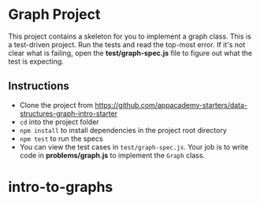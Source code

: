 # Graph Project

This project contains a skeleton for you to implement a graph class.
This is a test-driven project. Run the tests and read the top-most error. If
it's not clear what is failing, open the **test/graph-spec.js** file to figure out
what the test is expecting.


## Instructions

* Clone the project from
  https://github.com/appacademy-starters/data-structures-graph-intro-starter
* `cd` into the project folder
* `npm install` to install dependencies in the project root directory
* `npm test` to run the specs
* You can view the test cases in `test/graph-spec.js`. Your job is to write code in
  **problems/graph.js** to implement the `Graph` class.




# intro-to-graphs
